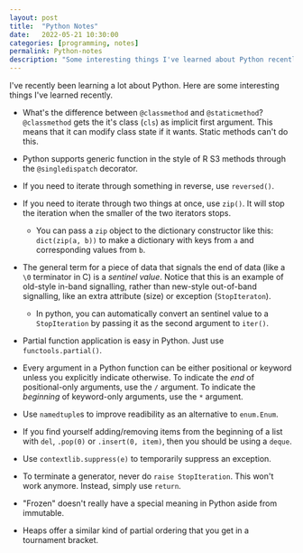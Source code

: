 ```yaml
---
layout: post
title:  "Python Notes"
date:   2022-05-21 10:30:00
categories: [programming, notes]
permalink: Python-notes
description: "Some interesting things I've learned about Python recently"
---
```



I've recently been learning a lot about Python. Here are some interesting things I've learned recently.

- What's the difference between `@classmethod` and `@staticmethod`? `@classmethod` gets the it's class (`cls`) as implicit first argument. This means that it can modify class state if it wants. Static methods can't do this.

- Python supports generic function in the style of R S3 methods through the `@singledispatch` decorator.

- If you need to iterate through something in reverse, use `reversed()`.

- If you need to iterate through two things at once, use `zip()`. It will stop the iteration when the smaller of the two iterators stops.
	- You can pass a `zip` object to the dictionary constructor like this: `dict(zip(a, b))` to make a dictionary with keys from `a` and corresponding values from `b`.

- The general term for a piece of data that signals the end of data (like a `\0` terminator in C) is a *sentinel value*. Notice that this is an example of old-style in-band signalling, rather than new-style out-of-band signalling, like an extra attribute (size) or exception (`StopIteraton`).
	- In python, you can automatically convert an sentinel value to a `StopIteration` by passing it as the second argument to `iter()`.

- Partial function application is easy in Python. Just use `functools.partial()`.

- Every argument in a Python function can be either positional or keyword unless you explicitly indicate otherwise. To indicate the *end* of positional-only arguments, use the `/` argument. To indicate the *beginning* of keyword-only arguments, use the `*` argument.


- Use `namedtuple`s to improve readibility as an alternative to `enum.Enum`.

- If you find yourself adding/removing items from the beginning of a list with `del`, `.pop(0)` or `.insert(0, item)`, then you should be using a `deque`.

- Use `contextlib.suppress(e)` to temporarily suppress an exception.

- To terminate a generator, never do `raise StopIteration`. This won't work anymore. Instead, simply use `return`.

- "Frozen" doesn't really have a special meaning in Python aside from immutable.

- Heaps offer a similar kind of partial ordering that you get in a tournament bracket.